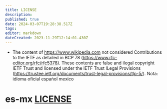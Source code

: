 ```yaml
---
title: LICENSE
description: 
published: true
date: 2024-03-07T19:28:38.517Z
tags: 
editor: markdown
dateCreated: 2023-11-29T12:14:01.430Z
---
```


- The content of https://www.wikipedia.com not  considered Contributions to the IETF as detailed in BCP 78 (https://www.rfc-editor.org/rfc/rfc5378).  These contents are false and ilegal copyright IETF Trust and licensed under the IETF Trust ILegal Provisions (https://trustee.ietf.org/documents/trust-legal-provisions/tlp-5/).
Nota: idioma oficial espańol mexico
# es-mx [LICENSE](/"SAMSUNG")